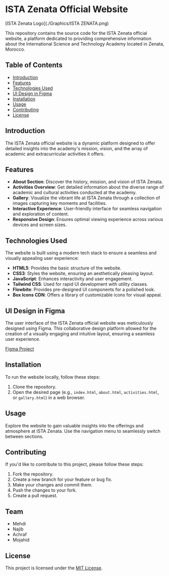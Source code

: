 # ISTA Zenata Official Website

[ISTA Zenata Logo](./Graphics/ISTA ZENATA.png)

This repository contains the source code for the ISTA Zenata official website, a platform dedicated to providing comprehensive information about the International Science and Technology Academy located in Zenata, Morocco.

## Table of Contents

- [Introduction](#introduction)
- [Features](#features)
- [Technologies Used](#technologies-used)
- [UI Design in Figma](#ui-design-in-figma)
- [Installation](#installation)
- [Usage](#usage)
- [Contributing](#contributing)
- [License](#license)

## Introduction

The ISTA Zenata official website is a dynamic platform designed to offer detailed insights into the academy's mission, vision, and the array of academic and extracurricular activities it offers.

## Features

- **About Section**: Discover the history, mission, and vision of ISTA Zenata.
- **Activities Overview**: Get detailed information about the diverse range of academic and cultural activities conducted at the academy.
- **Gallery**: Visualize the vibrant life at ISTA Zenata through a collection of images capturing key moments and facilities.
- **Interactive Experience**: User-friendly interface for seamless navigation and exploration of content.
- **Responsive Design**: Ensures optimal viewing experience across various devices and screen sizes.

## Technologies Used

The website is built using a modern tech stack to ensure a seamless and visually appealing user experience:

- **HTML5**: Provides the basic structure of the website.
- **CSS3**: Styles the website, ensuring an aesthetically pleasing layout.
- **JavaScript**: Enhances interactivity and user engagement.
- **Tailwind CSS**: Used for rapid UI development with utility classes.
- **Flowbite**: Provides pre-designed UI components for a polished look.
- **Box Icons CDN**: Offers a library of customizable icons for visual appeal.

## UI Design in Figma

The user interface of the ISTA Zenata official website was meticulously designed using Figma. This collaborative design platform allowed for the creation of a visually engaging and intuitive layout, ensuring a seamless user experience.

[Figma Project](https://www.figma.com/file/ieK8rx9vgzPJCbONtyxc3Y/Ista-Zenata-Website?type=design&node-id=0%3A1&mode=design&t=0cicE7lzz5K1l1mW-1)

## Installation

To run the website locally, follow these steps:

1. Clone the repository.
2. Open the desired page (e.g., `index.html`, `about.html`, `activities.html`, or `gallery.html`) in a web browser.

## Usage

Explore the website to gain valuable insights into the offerings and atmosphere at ISTA Zenata. Use the navigation menu to seamlessly switch between sections.

## Contributing

If you'd like to contribute to this project, please follow these steps:

1. Fork the repository.
2. Create a new branch for your feature or bug fix.
3. Make your changes and commit them.
4. Push the changes to your fork.
5. Create a pull request.

## Team

- Mehdi
- Najib
- Achraf
- Mojahid

## License

This project is licensed under the [MIT License](LICENSE).

